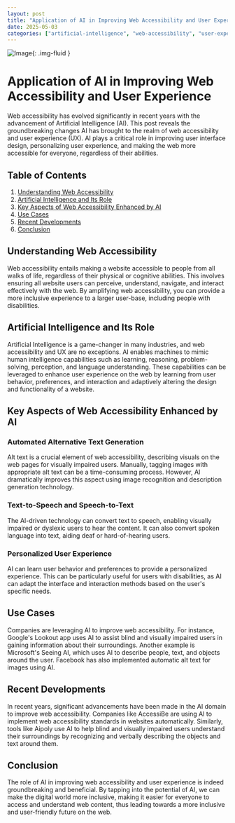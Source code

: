 ```yaml
---
layout: post
title: "Application of AI in Improving Web Accessibility and User Experience"
date: 2025-05-03
categories: ["artificial-intelligence", "web-accessibility", "user-experience"]
---
```


![Image](https://cdn.pixabay.com/g77343ef1e554a212923bcb3e195f61821c20a3358468ea778d2d6f41ffd6e9f1716c226dd8faebf6623cb4ed603c9fdd2fffaf2cdfac996e562e8b5f6775619a_1280.jpg){: .img-fluid }

# Application of AI in Improving Web Accessibility and User Experience

Web accessibility has evolved significantly in recent years with the advancement of Artificial Intelligence (AI). This post reveals the groundbreaking changes AI has brought to the realm of web accessibility and user experience (UX). AI plays a critical role in improving user interface design, personalizing user experience, and making the web more accessible for everyone, regardless of their abilities. 

## Table of Contents
1. [Understanding Web Accessibility](#UnderstandingWebAccessibility)
2. [Artificial Intelligence and Its Role](#ArtificialIntelligenceAndItsRole)
3. [Key Aspects of Web Accessibility Enhanced by AI](#KeyAspectsOfWebAccessibilityEnhancedByAI)
4. [Use Cases](#UseCases)
5. [Recent Developments](#RecentDevelopments)
6. [Conclusion](#Conclusion)

## Understanding Web Accessibility <a name="UnderstandingWebAccessibility"></a>

Web accessibility entails making a website accessible to people from all walks of life, regardless of their physical or cognitive abilities. This involves ensuring all website users can perceive, understand, navigate, and interact effectively with the web. By amplifying web accessibility, you can provide a more inclusive experience to a larger user-base, including people with disabilities. 

## Artificial Intelligence and Its Role <a name="ArtificialIntelligenceAndItsRole"></a>

Artificial Intelligence is a game-changer in many industries, and web accessibility and UX are no exceptions. AI enables machines to mimic human intelligence capabilities such as learning, reasoning, problem-solving, perception, and language understanding. These capabilities can be leveraged to enhance user experience on the web by learning from user behavior, preferences, and interaction and adaptively altering the design and functionality of a website. 

## Key Aspects of Web Accessibility Enhanced by AI <a name="KeyAspectsOfWebAccessibilityEnhancedByAI"></a>

### Automated Alternative Text Generation

Alt text is a crucial element of web accessibility, describing visuals on the web pages for visually impaired users. Manually, tagging images with appropriate alt text can be a time-consuming process. However, AI dramatically improves this aspect using image recognition and description generation technology. 

### Text-to-Speech and Speech-to-Text

The AI-driven technology can convert text to speech, enabling visually impaired or dyslexic users to hear the content. It can also convert spoken language into text, aiding deaf or hard-of-hearing users. 

### Personalized User Experience

AI can learn user behavior and preferences to provide a personalized experience. This can be particularly useful for users with disabilities, as AI can adapt the interface and interaction methods based on the user's specific needs. 

## Use Cases <a name="UseCases"></a>

Companies are leveraging AI to improve web accessibility. For instance, Google's Lookout app uses AI to assist blind and visually impaired users in gaining information about their surroundings. Another example is Microsoft's Seeing AI, which uses AI to describe people, text, and objects around the user. Facebook has also implemented automatic alt text for images using AI.

## Recent Developments <a name="RecentDevelopments"></a>

In recent years, significant advancements have been made in the AI domain to improve web accessibility. Companies like AccessiBe are using AI to implement web accessibility standards in websites automatically. Similarly, tools like Aipoly use AI to help blind and visually impaired users understand their surroundings by recognizing and verbally describing the objects and text around them. 

## Conclusion <a name="Conclusion"></a>

The role of AI in improving web accessibility and user experience is indeed groundbreaking and beneficial. By tapping into the potential of AI, we can make the digital world more inclusive, making it easier for everyone to access and understand web content, thus leading towards a more inclusive and user-friendly future on the web.
